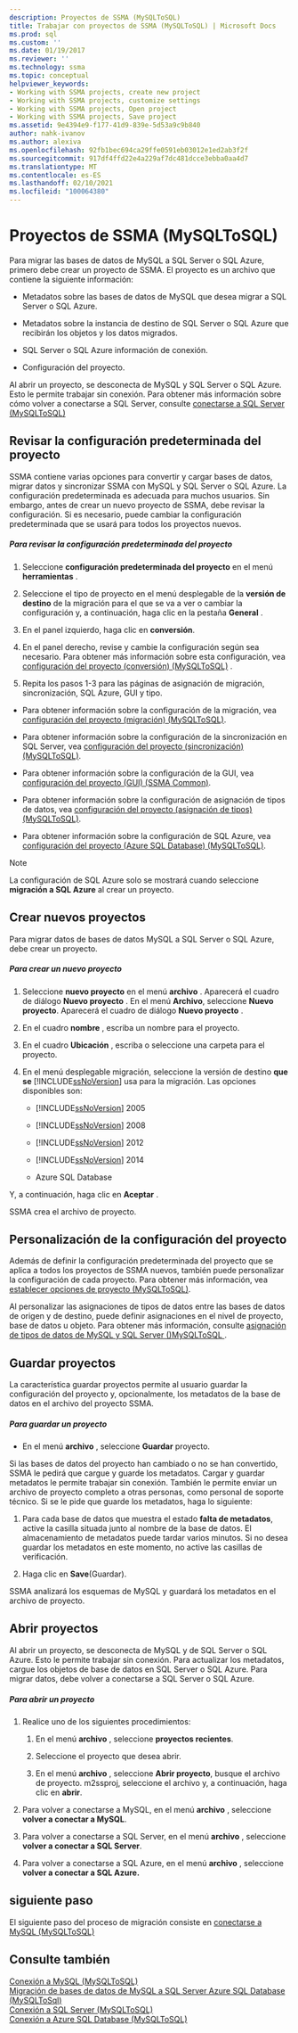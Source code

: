 ```yaml
---
description: Proyectos de SSMA (MySQLToSQL)
title: Trabajar con proyectos de SSMA (MySQLToSQL) | Microsoft Docs
ms.prod: sql
ms.custom: ''
ms.date: 01/19/2017
ms.reviewer: ''
ms.technology: ssma
ms.topic: conceptual
helpviewer_keywords:
- Working with SSMA projects, create new project
- Working with SSMA projects, customize settings
- Working with SSMA projects, Open project
- Working with SSMA projects, Save project
ms.assetid: 9e4394e9-f177-41d9-839e-5d53a9c9b840
author: nahk-ivanov
ms.author: alexiva
ms.openlocfilehash: 92fb1bec694ca29ffe0591eb03012e1ed2ab3f2f
ms.sourcegitcommit: 917df4ffd22e4a229af7dc481dcce3ebba0aa4d7
ms.translationtype: MT
ms.contentlocale: es-ES
ms.lasthandoff: 02/10/2021
ms.locfileid: "100064380"
---
```

# <a name="working-with-ssma-projects-mysqltosql"></a>Proyectos de SSMA (MySQLToSQL)
Para migrar las bases de datos de MySQL a SQL Server o SQL Azure, primero debe crear un proyecto de SSMA. El proyecto es un archivo que contiene la siguiente información:  
  
-   Metadatos sobre las bases de datos de MySQL que desea migrar a SQL Server o SQL Azure.  
  
-   Metadatos sobre la instancia de destino de SQL Server o SQL Azure que recibirán los objetos y los datos migrados.  
  
-   SQL Server o SQL Azure información de conexión.  
  
-   Configuración del proyecto.  
  
Al abrir un proyecto, se desconecta de MySQL y SQL Server o SQL Azure. Esto le permite trabajar sin conexión. Para obtener más información sobre cómo volver a conectarse a SQL Server, consulte [conectarse a SQL Server &#40;MySQLToSQL&#41;](../../ssma/mysql/connecting-to-sql-server-mysqltosql.md)  
  
## <a name="reviewing-default-project-settings"></a>Revisar la configuración predeterminada del proyecto  
SSMA contiene varias opciones para convertir y cargar bases de datos, migrar datos y sincronizar SSMA con MySQL y SQL Server o SQL Azure. La configuración predeterminada es adecuada para muchos usuarios. Sin embargo, antes de crear un nuevo proyecto de SSMA, debe revisar la configuración. Si es necesario, puede cambiar la configuración predeterminada que se usará para todos los proyectos nuevos.  
  
##### <a name="to-review-default-project-settings"></a>Para revisar la configuración predeterminada del proyecto  
  
1.  Seleccione **configuración predeterminada del proyecto** en el menú **herramientas** .  
  
2.  Seleccione el tipo de proyecto en el menú desplegable de la **versión de destino** de la migración para el que se va a ver o cambiar la configuración y, a continuación, haga clic en la pestaña **General** .  
  
3.  En el panel izquierdo, haga clic en **conversión**.  
  
4.  En el panel derecho, revise y cambie la configuración según sea necesario. Para obtener más información sobre esta configuración, vea [configuración del proyecto &#40;conversión&#41; &#40;MySQLToSQL&#41;](../../ssma/mysql/project-settings-conversion-mysqltosql.md) .  
  
5.  Repita los pasos 1-3 para las páginas de asignación de migración, sincronización, SQL Azure, GUI y tipo.  
  
-   Para obtener información sobre la configuración de la migración, vea [configuración del proyecto &#40;migración&#41; &#40;MySQLToSQL&#41;](../../ssma/mysql/project-settings-migration-mysqltosql.md).  
  
-   Para obtener información sobre la configuración de la sincronización en SQL Server, vea [configuración del proyecto &#40;sincronización&#41; &#40;MySQLToSQL&#41;](../../ssma/mysql/project-settings-synchronization-mysqltosql.md).  
  
-   Para obtener información sobre la configuración de la GUI, vea [configuración del proyecto (GUI) (SSMA Common)](../sybase/project-settings-gui-sybasetosql.md).  
  
-   Para obtener información sobre la configuración de asignación de tipos de datos, vea [configuración del proyecto &#40;asignación de tipos&#41; &#40;MySQLToSQL&#41;](../../ssma/mysql/project-settings-type-mapping-mysqltosql.md).  
  
-   Para obtener información sobre la configuración de SQL Azure, vea [configuración del proyecto &#40;Azure SQL Database&#41; &#40;MySQLToSQL&#41;](../../ssma/mysql/project-settings-azure-sql-db-mysqltosql.md).  
  
> [!NOTE]  
> La configuración de SQL Azure solo se mostrará cuando seleccione **migración a SQL Azure** al crear un proyecto.  
  
## <a name="creating-new-projects"></a>Crear nuevos proyectos  
Para migrar datos de bases de datos MySQL a SQL Server o SQL Azure, debe crear un proyecto.  
  
##### <a name="to-create-a-new-project"></a>Para crear un nuevo proyecto  
  
1.  Seleccione **nuevo proyecto** en el menú **archivo** . Aparecerá el cuadro de diálogo **Nuevo proyecto** . En el menú **Archivo**, seleccione **Nuevo proyecto**. Aparecerá el cuadro de diálogo **Nuevo proyecto** .  
  
2.  En el cuadro **nombre** , escriba un nombre para el proyecto.  
  
3.  En el cuadro **Ubicación** , escriba o seleccione una carpeta para el proyecto.  
  
4.  En el menú desplegable migración, seleccione la versión de destino **que se** [!INCLUDE[ssNoVersion](../../includes/ssnoversion-md.md)] usa para la migración. Las opciones disponibles son:  
  
    -   [!INCLUDE[ssNoVersion](../../includes/ssnoversion-md.md)] 2005  
  
    -   [!INCLUDE[ssNoVersion](../../includes/ssnoversion-md.md)] 2008  
  
    -   [!INCLUDE[ssNoVersion](../../includes/ssnoversion-md.md)] 2012  
  
    -   [!INCLUDE[ssNoVersion](../../includes/ssnoversion-md.md)] 2014  
  
    -   Azure SQL Database  
  
Y, a continuación, haga clic en **Aceptar** .  
  
SSMA crea el archivo de proyecto.  
  
## <a name="customizing-project-settings"></a>Personalización de la configuración del proyecto  
Además de definir la configuración predeterminada del proyecto que se aplica a todos los proyectos de SSMA nuevos, también puede personalizar la configuración de cada proyecto. Para obtener más información, vea [establecer opciones de proyecto &#40;MySQLToSQL&#41;](../../ssma/mysql/setting-project-options-mysqltosql.md).  
  
Al personalizar las asignaciones de tipos de datos entre las bases de datos de origen y de destino, puede definir asignaciones en el nivel de proyecto, base de datos u objeto. Para obtener más información, consulte [asignación de tipos de datos de MySQL y SQL Server &#40;&#41;MySQLToSQL ](../../ssma/mysql/mapping-mysql-and-sql-server-data-types-mysqltosql.md).  
  
## <a name="saving-projects"></a>Guardar proyectos  
La característica guardar proyectos permite al usuario guardar la configuración del proyecto y, opcionalmente, los metadatos de la base de datos en el archivo del proyecto SSMA.  
  
##### <a name="to-save-a-project"></a>Para guardar un proyecto  
  
-   En el menú **archivo** , seleccione **Guardar** proyecto.  
  
Si las bases de datos del proyecto han cambiado o no se han convertido, SSMA le pedirá que cargue y guarde los metadatos. Cargar y guardar metadatos le permite trabajar sin conexión. También le permite enviar un archivo de proyecto completo a otras personas, como personal de soporte técnico. Si se le pide que guarde los metadatos, haga lo siguiente:  
  
1.  Para cada base de datos que muestra el estado **falta de metadatos**, active la casilla situada junto al nombre de la base de datos. El almacenamiento de metadatos puede tardar varios minutos. Si no desea guardar los metadatos en este momento, no active las casillas de verificación.  
  
2.  Haga clic en **Save**(Guardar).  
  
SSMA analizará los esquemas de MySQL y guardará los metadatos en el archivo de proyecto.  
  
## <a name="opening-projects"></a>Abrir proyectos  
Al abrir un proyecto, se desconecta de MySQL y de SQL Server o SQL Azure. Esto le permite trabajar sin conexión. Para actualizar los metadatos, cargue los objetos de base de datos en SQL Server o SQL Azure. Para migrar datos, debe volver a conectarse a SQL Server o SQL Azure.  
  
##### <a name="to-open-a-project"></a>Para abrir un proyecto  
  
1.  Realice uno de los siguientes procedimientos:  
  
    1.  En el menú **archivo** , seleccione **proyectos recientes**.  
  
    2.  Seleccione el proyecto que desea abrir.  
  
    3.  En el menú **archivo** , seleccione **Abrir proyecto**, busque el archivo de proyecto. m2ssproj, seleccione el archivo y, a continuación, haga clic en **abrir**.  
  
2.  Para volver a conectarse a MySQL, en el menú **archivo** , seleccione **volver a conectar a MySQL**.  
  
3.  Para volver a conectarse a SQL Server, en el menú **archivo** , seleccione **volver a conectar a SQL Server**.  
  
4.  Para volver a conectarse a SQL Azure, en el menú **archivo** , seleccione **volver a conectar a SQL Azure.**  
  
## <a name="next-step"></a>siguiente paso  
El siguiente paso del proceso de migración consiste en [conectarse a MySQL &#40;MySQLToSQL&#41;](../../ssma/mysql/connecting-to-mysql-mysqltosql.md)  
  
## <a name="see-also"></a>Consulte también  
[Conexión a MySQL &#40;MySQLToSQL&#41;](../../ssma/mysql/connecting-to-mysql-mysqltosql.md)  
[Migración de bases de datos de MySQL a SQL Server Azure SQL Database &#40;MySQLToSql&#41;](../../ssma/mysql/migrating-mysql-databases-to-sql-server-azure-sql-db-mysqltosql.md)  
[Conexión a SQL Server &#40;MySQLToSQL&#41;](../../ssma/mysql/connecting-to-sql-server-mysqltosql.md)  
[Conexión a Azure SQL Database &#40;MySQLToSQL&#41;](../../ssma/mysql/connecting-to-azure-sql-db-mysqltosql.md)  
